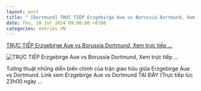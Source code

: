 ```yaml
---
layout: post
title: " [Dortmund] TRỰC TIẾP Erzgebirge Aue vs Borussia Dortmund, Xem trực tiếp ..."
date: Thu, 18 Jul 2024 09:00:00 +0700
categories: entries VN
---
```

[TRỰC TIẾP Erzgebirge Aue vs Borussia Dortmund, Xem trực tiếp ...](https://www.goal.com/vn/tintuc/truc-tiep-erzgebirge-aue-vs-borussia-dortmund-xem-truc-tiep-erzgebirge-aue-vs-borussia-dortmund-truc-tiep-bong-da-truc-tiep-giao-huu/bltc727f7783118e46d)

![TRỰC TIẾP Erzgebirge Aue vs Borussia Dortmund, Xem trực tiếp ...](https://assets.goal.com/images/v3/blt59ab137c132e21e3/Dortmund%20.png)

Tường thuật những diễn biến chính của trận giao hữu giữa Erzgebirge Aue vs Dortmund. Link xem Erzgebirge Aue vs Dortmund TẠI ĐÂY (Trực tiếp lúc 23h00 ngày ...

